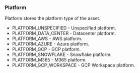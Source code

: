 ### Platform
Platform stores the platform type of the asset.

- PLATFORM_UNSPECIFIED - Unspecified platform.
- PLATFORM_DATA_CENTER - Datacenter platform.
- PLATFORM_AWS - AWS platform.
- PLATFORM_AZURE - Azure platform.
- PLATFORM_GCP - GCP platform.
- PLATFORM_SNOWFLAKE - Snowflake platform.
- PLATFORM_M365 - M365 platform.
- PLATFORM_GCP_WORKSPACE - GCP Workspace platform.
